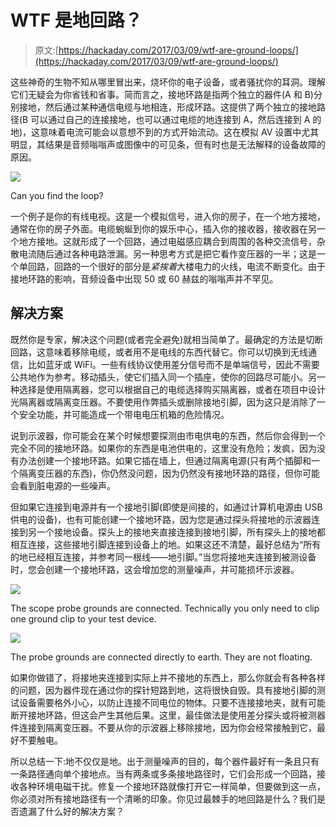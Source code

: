 # WTF 是地回路？

> 原文:[https://hackaday.com/2017/03/09/wtf-are-ground-loops/](https://hackaday.com/2017/03/09/wtf-are-ground-loops/)

这些神奇的生物不知从哪里冒出来，烧坏你的电子设备，或者骚扰你的耳洞。理解它们无疑会为你省钱和省事。简而言之，接地环路是指两个独立的器件(A 和 B)分别接地，然后通过某种通信电缆与地相连，形成环路。这提供了两个独立的接地路径(B 可以通过自己的连接接地，也可以通过电缆的地连接到 A，然后连接到 A 的地)，这意味着电流可能会以意想不到的方式开始流动。这在模拟 AV 设置中尤其明显，其结果是音频嗡嗡声或图像中的可见条，但有时也是无法解释的设备故障的原因。

[![](../Images/c2281dbcc4f0179af52157345ca9f9d1.png)](https://hackaday.com/wp-content/uploads/2017/03/ground_loop_had-colors.png)

Can you find the loop?

一个例子是你的有线电视。这是一个模拟信号，进入你的房子，在一个地方接地，通常在你的房子外面。电缆蜿蜒到你的娱乐中心，插入你的接收器，接收器在另一个地方接地。这就形成了一个回路，通过电磁感应耦合到周围的各种交流信号，杂散电流随后通过各种电路泄漏。另一种思考方式是把它看作变压器的一半；这是一个单回路，回路的一个很好的部分是*紧挨着*大楼电力的火线，电流不断变化。由于接地环路的影响，音频设备中出现 50 或 60 赫兹的嗡嗡声并不罕见。

## 解决方案

既然你是专家，解决这个问题(或者完全避免)就相当简单了。最确定的方法是切断回路，这意味着移除电缆，或者用不是电线的东西代替它。你可以切换到无线通信，比如蓝牙或 WiFi。一些有线协议使用差分信号而不是单端信号，因此不需要公共地作为参考。移动插头，使它们插入同一个插座，使你的回路尽可能小。另一种选择是使用隔离器，您可以根据自己的电缆选择购买隔离器，或者在项目中设计光隔离器或隔离变压器。不要使用作弊插头或删除接地引脚，因为这只是消除了一个安全功能，并可能造成一个带电电压机箱的危险情况。

说到示波器，你可能会在某个时候想要探测由市电供电的东西，然后你会得到一个完全不同的接地环路。如果你的东西是电池供电的，这里没有危险；发疯，因为没有办法创建一个接地环路。如果它插在墙上，但通过隔离电源(只有两个插脚和一个隔离变压器的东西)，你仍然没问题，因为仍然没有接地环路的路径，但你可能会看到脏电源的一些噪声。

但如果它连接到电源并有一个接地引脚(即使是间接的，如通过计算机电源由 USB 供电的设备)，也有可能创建一个接地环路，因为您是通过探头将接地的示波器连接到另一个接地设备。探头上的接地夹直接连接到接地引脚，所有探头上的接地都相互连接，这些接地引脚连接到设备上的地。如果这还不清楚，最好总结为“所有的地已经相互连接，并参考同一根线——地引脚。”当您将接地夹连接到被测设备时，您会创建一个接地环路，这会增加您的测量噪声，并可能损坏示波器。

[![](../Images/75581dc1bde5fd184fd60dd152ef8e37.png)](https://hackaday.com/2017/03/09/wtf-are-ground-loops/img_2525-2/)

The scope probe grounds are connected. Technically you only need to clip one ground clip to your test device.

[![](../Images/1a27e1216cd4d7a912269ee8f4da9517.png)](https://hackaday.com/2017/03/09/wtf-are-ground-loops/img_2531/)

The probe grounds are connected directly to earth. They are not floating.

如果你做错了，将接地夹连接到实际上并不接地的东西上，那么你就会有各种各样的问题，因为器件现在通过你的探针短路到地，这将很快自毁。具有接地引脚的测试设备需要格外小心，以防止连接不同电位的物体。只要不连接接地夹，就有可能断开接地环路，但这会产生其他后果。这里，最佳做法是使用差分探头或将被测器件连接到隔离变压器。不要从你的示波器上移除接地，因为你会经常接触到它，最好不要触电。

所以总结一下:地不仅仅是地。出于测量噪声的目的，每个器件最好有一条且只有一条路径通向单个接地点。当有两条或多条接地路径时，它们会形成一个回路，接收各种环境电磁干扰。修复一个接地环路就像打开它一样简单，但要做到这一点，你必须对所有接地路径有一个清晰的印象。你见过最棘手的地回路是什么？我们是否遗漏了什么好的解决方案？